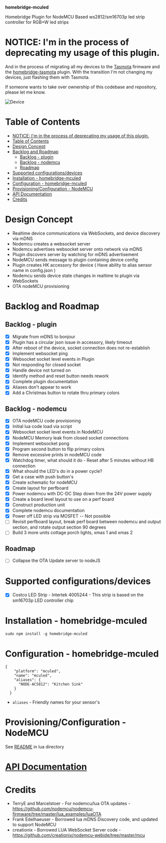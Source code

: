 **homebridge-mculed**

Homebridge Plugin for NodeMCU Based ws2812/sm16703p led strip controller for RGB+W led strips

# NOTICE: I'm in the process of deprecating my usage of this plugin.

And in the process of migrating all my devices to the [Tasmota](https://tasmota.github.io/docs/) firmware and the [homebridge-tasmota](https://github.com/NorthernMan54/homebridge-tasmota) plugin.  With the transition I'm not changing my devices, just flashing them with Tasmota.

If someone wants to take over ownership of this codebase and repository, please let me know.

![Device](lua/diagrams/IMG_2874.jpg)

# Table of Contents

<!--ts-->
* [NOTICE: I'm in the process of deprecating my usage of this plugin.](#notice-im-in-the-process-of-deprecating-my-usage-of-this-plugin)
* [Table of Contents](#table-of-contents)
* [Design Concept](#design-concept)
* [Backlog and Roadmap](#backlog-and-roadmap)
   * [Backlog - plugin](#backlog---plugin)
   * [Backlog - nodemcu](#backlog---nodemcu)
   * [Roadmap](#roadmap)
* [Supported configurations/devices](#supported-configurationsdevices)
* [Installation - homebridge-mculed](#installation---homebridge-mculed)
* [Configuration - homebridge-mculed](#configuration---homebridge-mculed)
* [Provisioning/Configuration - NodeMCU](#provisioningconfiguration---nodemcu)
* [<a href="https://northernman54.github.io/homebridge-mculed/" rel="nofollow">API Documentation</a>](https://northernman54.github.io/homebridge-mculed/)
* [Credits](#credits)

<!-- Created by https://github.com/ekalinin/github-markdown-toc -->
<!-- Added by: runner, at: Fri Dec  6 15:00:35 UTC 2024 -->

<!--te-->

# Design Concept

* Realtime device communications via WebSockets, and device discovery via mDNS
* Nodemcu creates a websocket server
* Nodemcu advertises websocket server onto network via mDNS
* Plugin discovers server by watching for mDNS advertisement
* NodeMCU sends message to plugin containing device config
* Plugin creates HK accessory for device ( Have ability to alias sensor name in config.json )
* Nodemcu sends device state changes in realtime to plugin via WebSockets
* OTA nodeMCU provisioning

# Backlog and Roadmap

## Backlog - plugin

* [x] Migrate from mDNS to bonjour
* [x] Plugin has a circular json issue in accessory, likely timeout
* [x] After reboot of the device, socket connection does not re-establish
* [x] Implement websocket ping
* [x] Websocket socket level events in Plugin
* [x] Not responding for closed socket
* [x] Handle device not turned on
* [x] Identify method and reset button needs rework
* [x] Complete plugin documentation
* [x] Aliases don't appear to work
* [x] Add a Christmas button to rotate thru primary colors

## Backlog - nodemcu

* [x] OTA nodeMCU code provisioning
* [x] Initial lua code load via script
* [x] Websocket socket level events in NodeMCU
* [x] NodeMCU Memory leak from closed socket connections
* [x] Implement websocket pong
* [x] Program second button to flip primary colors
* [x] Remove excessive prints in nodeMCU code
* [x] Watchdog timer, what should it do - Reset after 5 minutes without HB connection
* [x] What should the LED's do in a power cycle?
* [x] Get a case with push button's
* [x] Create schematic for nodeMCU
* [x] Create layout for perfboard
* [x] Power nodemcu with DC-DC Step down from the 24V power supply
* [x] Create a board level layout to use on a perf board
* [x] Construct production unit
* [x] Complete nodemcu documentation
* [x] Power off LED strip via MOSFET -- Not possible
* [ ] Revisit perfboard layout, break perf board between nodemcu and output section, and rotate output section 90 degrees
* [ ] Build 3 more units cottage porch lights, xmas 1 and xmas 2

## Roadmap

* [ ] Collapse the OTA Update server to nodeJS


# Supported configurations/devices

* [x] Costco LED Strip - Intertek 4005244 - This strip is based on the sm16703p LED controller chip


# Installation - homebridge-mculed

```
sudo npm install -g homebridge-mculed
```

# Configuration - homebridge-mculed

```
{
    "platform": "mculed",
    "name": "mculed",
    "aliases": {
      "NODE-AC5812": "Kitchen Sink"
    }
  }
```
* `aliases`   - Friendly names for your sensor's

# Provisioning/Configuration - NodeMCU

See [README](lua/README.md) in lua directory

# [API Documentation](https://northernman54.github.io/homebridge-mculed/)

# Credits

* TerryE and Marcelstoer - For nodemcu/lua OTA updates - https://github.com/nodemcu/nodemcu-firmware/tree/master/lua_examples/luaOTA
* Frank Edelhaeuser - Borrowed lua mDNS Discovery code, and updated to support NodeMCU
* creationix - Borrowed LUA WebSocket Server code - https://github.com/creationix/nodemcu-webide/tree/master/mcu
